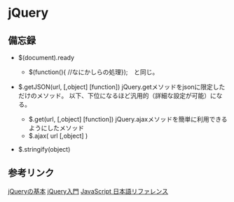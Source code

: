 # jQuery
## 備忘録
* $(document).ready
	- $(function(){  //なにかしらの処理});　と同じ。

* $.getJSON(url, [,object] [function])
	jQuery.getメソッドをjsonに限定しただけのメソッド。
	以下、下位になるほど汎用的（詳細な設定が可能）になる。
	- $.get(url, [,object] [function])
		jQuery.ajaxメソッドを簡単に利用できるようにしたメソッド
	- $.ajax( url [,object] )

* $.stringify(object)


## 参考リンク
[jQueryの基本](http://qiita.com/8845musign/items/88a8c693c84ba63cea1d)
[jQuery入門](http://www.jquerystudy.info/tutorial/intro/ready.html)
[JavaScript 日本語リファレンス ](http://js.studio-kingdom.com/)
